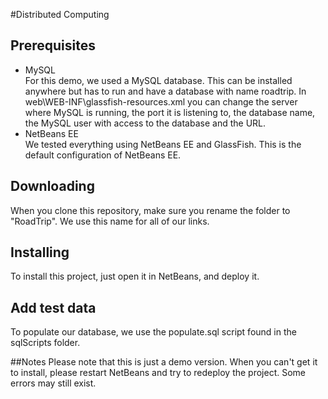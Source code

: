 #Distributed Computing
## Prerequisites
* MySQL  
For this demo, we used a MySQL database. This can be installed anywhere but has to run and have a database with name roadtrip. 
In web\WEB-INF\glassfish-resources.xml you can change the server where MySQL is running, the port it is listening to, the database name, the MySQL user with access to the database and the URL.
* NetBeans EE  
We tested everything using NetBeans EE and GlassFish. This is the default configuration of NetBeans EE.

## Downloading
When you clone this repository, make sure you rename the folder to "RoadTrip". We use this name for all of our links.

## Installing
To install this project, just open it in NetBeans, and deploy it.

## Add test data
To populate our database, we use the populate.sql script found in the sqlScripts folder.

##Notes
Please note that this is just a demo version. 
When you can't get it to install, please restart NetBeans and try to redeploy the project.
Some errors may still exist.